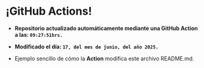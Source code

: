 # ¡GitHub Actions!
* **Repositorio actualizado automáticamente mediante una GitHub Action a las: `09:27:51hrs.`**
* **Modificado el día: `17, del mes de junio, del año 2025.`**

* Ejemplo sencillo de cómo la **Action** modifica este archivo README.md.
